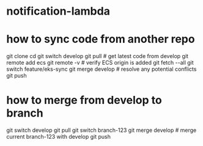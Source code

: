# notification-lambda

# how to sync code from another repo
git clone <EKS BitBucket SSH URL>
cd <EKS Bitbucket folder>
git switch develop
git pull # get latest code from develop
git remote add ecs <ECS BitBucket SSH URL>
git remote -v # verify ECS origin is added
git fetch --all
git switch feature/eks-sync
git merge develop # resolve any potential conflicts
git push

# how to merge from develop to branch
git switch develop
git pull
git switch branch-123
git merge develop # merge current branch-123 with develop
git push
